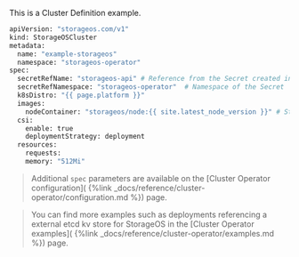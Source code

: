This is a Cluster Definition example.

```bash
apiVersion: "storageos.com/v1"
kind: StorageOSCluster
metadata:
  name: "example-storageos"
  namespace: "storageos-operator"
spec:
  secretRefName: "storageos-api" # Reference from the Secret created in the previous step
  secretRefNamespace: "storageos-operator"  # Namespace of the Secret
  k8sDistro: "{{ page.platform }}"
  images:
    nodeContainer: "storageos/node:{{ site.latest_node_version }}" # StorageOS version
  csi:
    enable: true
    deploymentStrategy: deployment
  resources:
    requests:
    memory: "512Mi"
```

> Additional `spec` parameters are available on the [Cluster Operator
> configuration]( {%link _docs/reference/cluster-operator/configuration.md %})
> page.

> You can find more examples such as deployments referencing a external etcd kv
> store for StorageOS in the [Cluster Operator examples](
> {%link _docs/reference/cluster-operator/examples.md %}) page.
